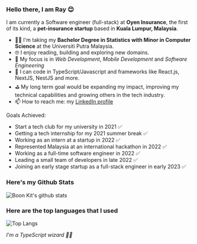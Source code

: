 ### Hello there, I am Ray 😊
I am currently a Software engineer (full-stack) at **Oyen Insurance**, the first of its kind, a **pet-insurance startup** based in **Kuala Lumpur, Malaysia**.
- 👨‍💻 I'm taking my **Bachelor Degree in Statistics with Minor in Computer Science** at the Universiti Putra Malaysia.
- 🤓 I enjoy reading, building and exploring new domains.
- 🌱 My focus is in *Web Development*, *Mobile Development* and *Software Engineering*
- 🐣 I can code in TypeScript/Javascript and frameworks like React.js, NextJS, NestJS and more.
- ⛳️ My long term goal would be expanding my impact, improving my technical capabilities and growing others in the tech industry.
- 📫 How to reach me: my [LinkedIn profile](https://www.linkedin.com/in/boon-kit-gan-64349b164/)

Goals Achieved:
- Start a tech club for my university in 2021 ✅
- Getting a tech internship for my 2021 summer break ✅
- Working as an intern at a startup in 2022 ✅
- Represented Malaysia at an international hackathon in 2022 ✅
- Working as a full-time software engineer in 2022 ✅
- Leading a small team of developers in late 2022 ✅
- Joining an early stage startup as a full-stack engineer in early 2023 ✅


### Here's my Github Stats
![Boon Kit's github stats](https://github-profile-summary-cards.vercel.app/api/cards/profile-details?username=ganthology)
### Here are the top languages that I used
![Top Langs](http://github-profile-summary-cards.vercel.app/api/cards/most-commit-language?username=ganthology)

*I'm a TypeScript wizard 🧙‍♀️*

<!--
**Ganthology/Ganthology** is a ✨ _special_ ✨ repository because its `README.md` (this file) appears on your GitHub profile.

Here are some ideas to get you started:

- 🔭 I’m currently working on ...
- 🌱 I’m currently learning ...
- 👯 I’m looking to collaborate on ...
- 🤔 I’m looking for help with ...
- 💬 Ask me about ...
- 📫 How to reach me: ...
- 😄 Pronouns: ...
- ⚡ Fun fact: ...
-->
